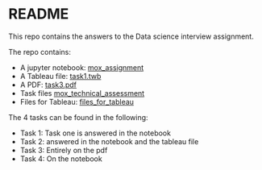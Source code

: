 # README
This repo contains the answers to the Data science interview assignment.

The repo contains:
* A jupyter notebook: [mox_assignment](./mox_assignment.ipynb)
* A Tableau file: [task1.twb](./task1.twb)
* A PDF: [task3.pdf](./task3.pdf)
* Task files [mox_technical_assessment](./mox_technical_assessment)
* Files for Tableau: [files_for_tableau](./files_for_tableau)

The 4 tasks can be found in the following:

* Task 1: Task one is answered in the notebook
* Task 2: answered in the notebook and the tableau file
* Task 3: Entirely on the pdf
* Task 4: On the notebook


